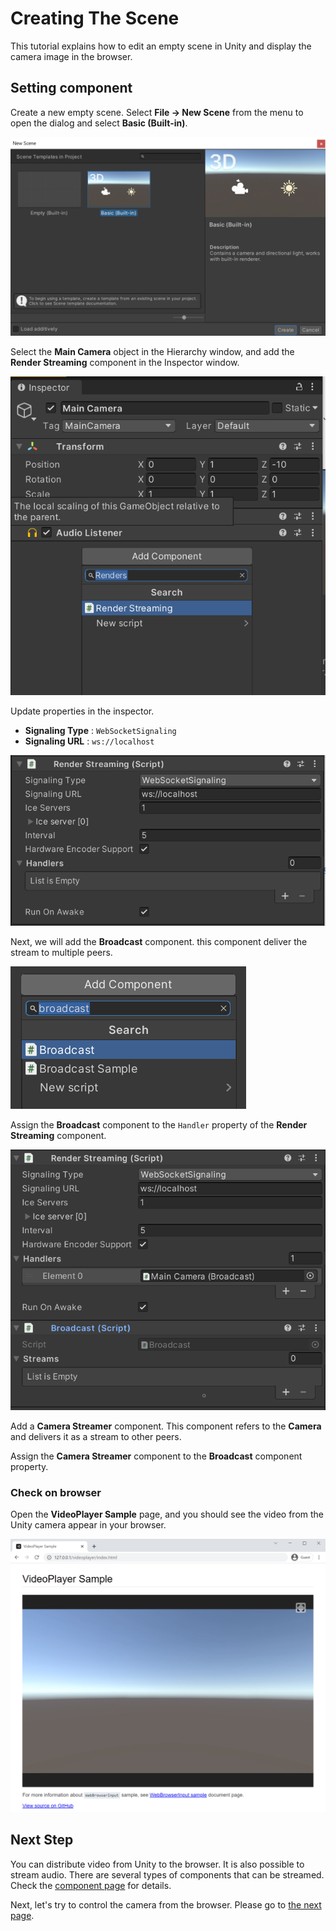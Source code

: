 # Creating The Scene

This tutorial explains how to edit an empty scene in Unity and display the camera image in the browser.

## Setting component

Create a new empty scene. Select **File -> New Scene** from the menu to open the dialog and select **Basic (Built-in)**.

![Create scene 01](images/create_scene_01.png)

Select the **Main Camera** object in the Hierarchy window, and add the **Render Streaming** component in the Inspector window.

![Create scene 02](images/create_scene_02.png)

Update properties in the inspector.

- **Signaling Type** : `WebSocketSignaling`
- **Signaling URL** : `ws://localhost`

![Create scene 03](images/change_properties_websocket.png)

Next, we will add the **Broadcast** component. this component deliver the stream to multiple peers.

![Add broadcast component](images/add_broadcast_component.png)

Assign the **Broadcast** component to the `Handler` property of the **Render Streaming** component.

![Assign broadcast to handler](images/assign_broadcast_to_handler.png)

Add a **Camera Streamer** component. This component refers to the **Camera** and delivers it as a stream to other peers.

Assign the **Camera Streamer** component to the **Broadcast** component property.

### Check on browser

Open the **VideoPlayer Sample** page, and you should see the video from the Unity camera appear in your browser.

![Create scene 05](images/create_scene_05.png)

## Next Step

You can distribute video from Unity to the browser. It is also possible to stream audio. There are several types of components that can be streamed. Check the [component page](components.md) for details.

Next, let's try to control the camera from the browser. Please go to [the next page](control-camera.md).
